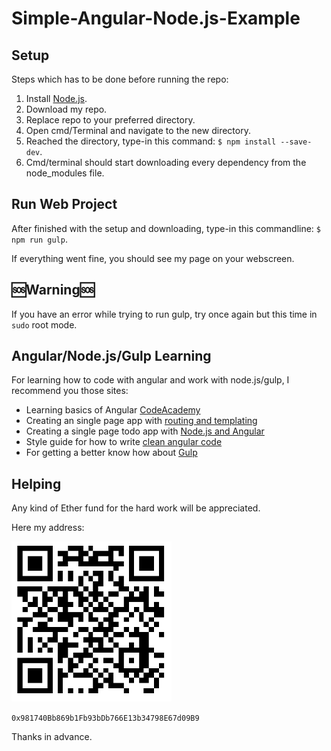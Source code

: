 # Simple-Angular-Node.js-Example

## Setup
Steps which has to be done before running the repo:
 1. Install [Node.js](https://nodejs.org/en/).
 2. Download my repo.
 3. Replace repo to your preferred directory.
 4. Open cmd/Terminal and navigate to the new directory.
 5. Reached the directory, type-in this command: ```$ npm install --save-dev```.
 6. Cmd/terminal should start downloading every dependency from the node_modules file.

## Run Web Project
After finished with the setup and downloading, type-in this commandline: ```$ npm run gulp```.

If everything went fine, you should see my page on your webscreen.

## :sos:Warning:sos:
If you have an error while trying to run gulp, try once again but this time in ```sudo``` root mode.

## Angular/Node.js/Gulp Learning
For learning how to code with angular and work with node.js/gulp, I recommend you those sites:
  - Learning basics of Angular [CodeAcademy](https://www.codecademy.com/learn/learn-angularjs)
  - Creating an single page app with [routing and templating](https://scotch.io/tutorials/single-page-apps-with-angularjs-routing-and-templating)
  - Creating a single page todo app with [Node.js and Angular](https://scotch.io/tutorials/creating-a-single-page-todo-app-with-node-and-angular)
  - Style guide for how to write [clean angular code](https://github.com/johnpapa/angular-styleguide/tree/master/a1)
  - For getting a better know how about [Gulp](https://scotch.io/tutorials/automate-your-tasks-easily-with-gulp-js)

## Helping
Any kind of Ether fund for the hard work will be appreciated.

Here my address:

<img src="etherQR.png" height="256" width="256">

```0x981740Bb869b1Fb93bDb766E13b34798E67d09B9```

Thanks in advance.
